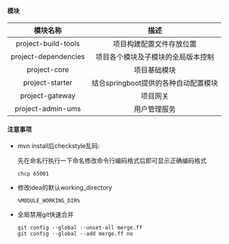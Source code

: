 #### 模块

|       模块名称       |                 描述                 |
| :------------------: | :----------------------------------: |
| project-build-tools  |       项目构建配置文件存放位置       |
| project-dependencies |  项目各个模块及子模块的全局版本控制  |
|     project-core     |             项目基础模块             |
|   project-starter    | 结合springboot提供的各种自动配置模块 |
|   project-gateway    |               项目网关               |
|  project-admin-ums   |             用户管理服务             |

#### 注意事项

- mvn install后checkstyle乱码:

  先在命名行执行一下命名修改命令行编码格式后即可显示正确编码格式

  `` chcp 65001
  ``

- 修改idea的默认working_directory

  ```
  %MODULE_WORKING_DIR%
  ```

- 全局禁用git快速合并

  ```
  git config --global --unset-all merge.ff
  git config --global --add merge.ff no
  ```
